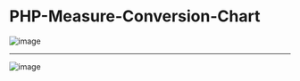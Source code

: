 # PHP-Measure-Conversion-Chart
![image](https://user-images.githubusercontent.com/85553852/133452172-d751b530-c0e5-4ba7-b16d-65b28b038018.png)
___
![image](https://user-images.githubusercontent.com/85553852/133452205-61e56bb6-8559-4855-8f15-8cef1d514c3a.png)
